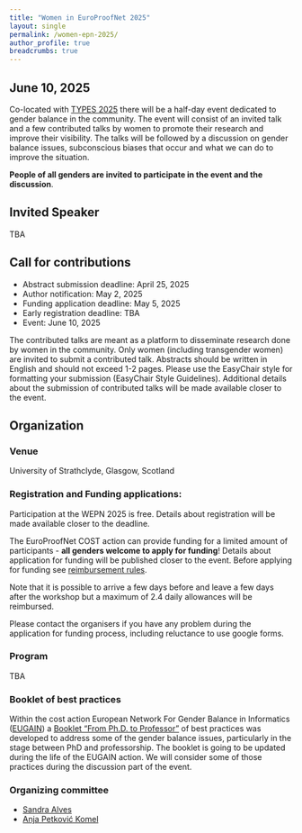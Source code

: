 ```yaml
---
title: "Women in EuroProofNet 2025"
layout: single
permalink: /women-epn-2025/
author_profile: true
breadcrumbs: true
---
```


## June 10, 2025

Co-located with [TYPES 2025](https://msp.cis.strath.ac.uk/types2025/) there will be a half-day event dedicated to gender balance in the community.
The event will consist of an invited talk and a few contributed talks by women to promote their research and improve their visibility. 
The talks will be followed by a discussion on gender balance issues, subconscious biases that occur and what we can do to improve the situation.

**People of all genders are invited to participate in the event and the discussion**.

## Invited Speaker

TBA

## Call for contributions
* Abstract submission deadline: April 25, 2025
* Author notification: May 2, 2025
* Funding application deadline: May 5, 2025
* Early registration deadline: TBA
* Event: June 10, 2025

The contributed talks are meant as a platform to disseminate research done by women in the community. Only women (including transgender women) are invited to submit a contributed talk. Abstracts should be written in English and should not exceed 1-2 pages. Please use the EasyChair style for formatting your submission (EasyChair Style Guidelines). Additional details about the submission of contributed talks will be made available closer to the event.


## Organization

### Venue

University of Strathclyde, Glasgow, Scotland

### Registration and Funding applications:

Participation at the WEPN 2025 is free. Details about registration will be made available closer to the deadline.

The EuroProofNet COST action can provide funding for a limited amount of participants - **all genders welcome to apply for funding**! 
Details about application for funding will be published closer to the event. Before applying for funding see [reimbursement rules](../reimbursement-rules).

Note that it is possible to arrive a few days before and leave a few days after the workshop but a maximum of 2.4 daily allowances will be reimbursed.

Please contact the organisers if you have any problem during the application for funding process, including reluctance to use google forms.

### Program

TBA

### Booklet of best practices
Within the cost action European Network For Gender Balance in Informatics ([EUGAIN](https://eugain.eu/)) a [Booklet “From Ph.D. to Professor”](https://eugain.eu/results/deliverables/) of best practices was developed to address some of the gender balance issues, particularly in the stage between PhD and professorship. The booklet is going to be updated during the life of the EUGAIN action.
We will consider some of those practices during the discussion part of the event.

### Organizing committee
* [Sandra Alves](https://www.dcc.fc.up.pt/~sandra/Home/Home.html)
* [Anja Petković Komel](https://anjapetkovic.com/)
